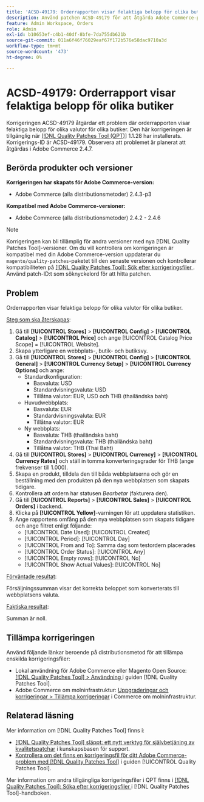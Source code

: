 ```yaml
---
title: 'ACSD-49179: Orderrapporten visar felaktiga belopp för olika butiker.'
description: Använd patchen ACSD-49179 för att åtgärda Adobe Commerce-problemet där orderrapporten visar felaktiga belopp för olika valutor för olika butiker.
feature: Admin Workspace, Orders
role: Admin
exl-id: b10653ef-c4b1-40df-8bfe-7da755db621b
source-git-commit: 011a6f46f76029eaf67f172b576e58dac9710a3d
workflow-type: tm+mt
source-wordcount: '473'
ht-degree: 0%

---
```


# ACSD-49179: Orderrapport visar felaktiga belopp för olika butiker

Korrigeringen ACSD-49179 åtgärdar ett problem där orderrapporten visar felaktiga belopp för olika valutor för olika butiker. Den här korrigeringen är tillgänglig när [[!DNL Quality Patches Tool (QPT)]](https://experienceleague.adobe.com/en/docs/commerce-operations/tools/quality-patches-tool/quality-patches-tool-to-self-serve-quality-patches) 1.1.28 har installerats. Korrigerings-ID är ACSD-49179. Observera att problemet är planerat att åtgärdas i Adobe Commerce 2.4.7.

## Berörda produkter och versioner

**Korrigeringen har skapats för Adobe Commerce-version:**

* Adobe Commerce (alla distributionsmetoder) 2.4.3-p3

**Kompatibel med Adobe Commerce-versioner:**

* Adobe Commerce (alla distributionsmetoder) 2.4.2 - 2.4.6

>[!NOTE]
>
>Korrigeringen kan bli tillämplig för andra versioner med nya [!DNL Quality Patches Tool]-versioner. Om du vill kontrollera om korrigeringen är kompatibel med din Adobe Commerce-version uppdaterar du `magento/quality-patches`-paketet till den senaste versionen och kontrollerar kompatibiliteten på [[!DNL Quality Patches Tool]: Sök efter korrigeringsfiler ](https://experienceleague.adobe.com/tools/commerce-quality-patches/index.html). Använd patch-ID:t som söknyckelord för att hitta patchen.

## Problem

Orderrapporten visar felaktiga belopp för olika valutor för olika butiker.

<u>Steg som ska återskapas</u>:

1. Gå till **[!UICONTROL Stores]** > **[!UICONTROL Config]** > **[!UICONTROL Catalog]** > **[!UICONTROL Price]** och ange [!UICONTROL Catalog Price Scope] = [!UICONTROL Website].
1. Skapa ytterligare en webbplats-, butik- och butiksvy.
1. Gå till **[!UICONTROL Stores]** > **[!UICONTROL Config]** > **[!UICONTROL General]** > **[!UICONTROL Currency Setup]** > **[!UICONTROL Currency Options]** och ange:
   * Standardkonfiguration:
      * Basvaluta: USD
      * Standardvisningsvaluta: USD
      * Tillåtna valutor: EUR, USD och THB (thailändska baht)
   * Huvudwebbplats:
      * Basvaluta: EUR
      * Standardvisningsvaluta: EUR
      * Tillåtna valutor: EUR
   * Ny webbplats:
      * Basvaluta: THB (thailändska baht)
      * Standardvisningsvaluta: THB (thailändska baht)
      * Tillåtna valutor: THB (Thai Baht)
1. Gå till **[!UICONTROL Stores]** > **[!UICONTROL Currency]** > **[!UICONTROL Currency Rates]** och ställ in tomma konverteringsgrader för THB (ange frekvenser till 1.000).
1. Skapa en produkt, tilldela den till båda webbplatserna och gör en beställning med den produkten på den nya webbplatsen som skapats tidigare.
1. Kontrollera att ordern har statusen *Bearbetar* (fakturera den).
1. Gå till **[!UICONTROL Reports]** > **[!UICONTROL Sales]** > **[!UICONTROL Orders]** i backend.
1. Klicka på **[!UICONTROL Yellow]**-varningen för att uppdatera statistiken.
1. Ange rapportens omfång på den nya webbplatsen som skapats tidigare och ange filtret enligt följande:
   * [!UICONTROL Date Used]: [!UICONTROL Created]
   * [!UICONTROL Period]: [!UICONTROL Day]
   * [!UICONTROL From and To]: Samma dag som testordern placerades
   * [!UICONTROL Order Status]: [!UICONTROL Any]
   * [!UICONTROL Empty rows]: [!UICONTROL No]
   * [!UICONTROL Show Actual Values]: [!UICONTROL No]

<u>Förväntade resultat</u>:

Försäljningssumman visar det korrekta beloppet som konverterats till webbplatsens valuta.

<u>Faktiska resultat</u>:

Summan är noll.

## Tillämpa korrigeringen

Använd följande länkar beroende på distributionsmetod för att tillämpa enskilda korrigeringsfiler:

* Lokal användning för Adobe Commerce eller Magento Open Source: [[!DNL Quality Patches Tool] > Användning ](/help/tools/quality-patches-tool/usage.md) i guiden [!DNL Quality Patches Tool].
* Adobe Commerce om molninfrastruktur: [Uppgraderingar och korrigeringar > Tillämpa korrigeringar](https://experienceleague.adobe.com/docs/commerce-cloud-service/user-guide/develop/upgrade/apply-patches.html) i Commerce om molninfrastruktur.

## Relaterad läsning

Mer information om [!DNL Quality Patches Tool] finns i:

* [[!DNL Quality Patches Tool] släppt: ett nytt verktyg för självbetjäning av kvalitetspatchar](https://experienceleague.adobe.com/en/docs/commerce-operations/tools/quality-patches-tool/quality-patches-tool-to-self-serve-quality-patches) i kunskapsbasen för support.
* [Kontrollera om det finns en korrigeringsfil för ditt Adobe Commerce-problem med  [!DNL Quality Patches Tool]](/help/tools/quality-patches-tool/patches-available-in-qpt/check-patch-for-magento-issue-with-magento-quality-patches.md) i guiden [!UICONTROL Quality Patches Tool].


Mer information om andra tillgängliga korrigeringsfiler i QPT finns i [[!DNL Quality Patches Tool]: Söka efter korrigeringsfiler ](https://experienceleague.adobe.com/tools/commerce-quality-patches/index.html) i [!DNL Quality Patches Tool]-handboken.
